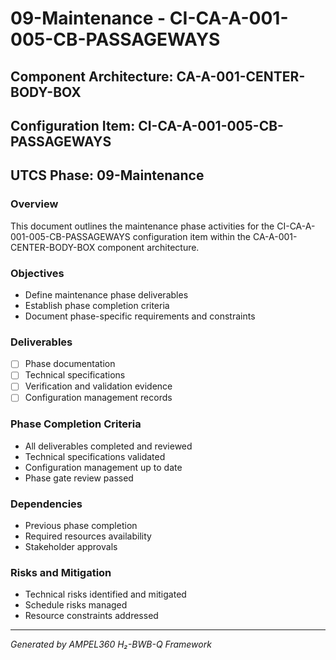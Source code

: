 # 09-Maintenance - CI-CA-A-001-005-CB-PASSAGEWAYS

## Component Architecture: CA-A-001-CENTER-BODY-BOX
## Configuration Item: CI-CA-A-001-005-CB-PASSAGEWAYS
## UTCS Phase: 09-Maintenance

### Overview
This document outlines the maintenance phase activities for the CI-CA-A-001-005-CB-PASSAGEWAYS configuration item within the CA-A-001-CENTER-BODY-BOX component architecture.

### Objectives
- Define maintenance phase deliverables
- Establish phase completion criteria
- Document phase-specific requirements and constraints

### Deliverables
- [ ] Phase documentation
- [ ] Technical specifications
- [ ] Verification and validation evidence
- [ ] Configuration management records

### Phase Completion Criteria
- All deliverables completed and reviewed
- Technical specifications validated
- Configuration management up to date
- Phase gate review passed

### Dependencies
- Previous phase completion
- Required resources availability
- Stakeholder approvals

### Risks and Mitigation
- Technical risks identified and mitigated
- Schedule risks managed
- Resource constraints addressed

---
*Generated by AMPEL360 H₂-BWB-Q Framework*
